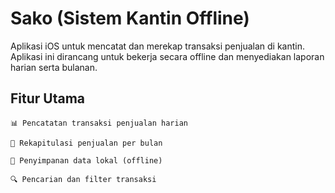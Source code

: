 # Sako (Sistem Kantin Offline)
Aplikasi iOS untuk mencatat dan merekap transaksi penjualan di kantin. Aplikasi ini dirancang untuk bekerja secara offline dan menyediakan laporan harian serta bulanan.

## Fitur Utama

    📊 Pencatatan transaksi penjualan harian

    📅 Rekapitulasi penjualan per bulan

    💾 Penyimpanan data lokal (offline)

    🔍 Pencarian dan filter transaksi
